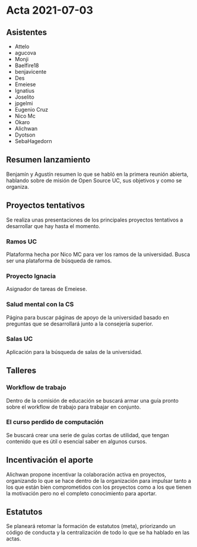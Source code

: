 # Acta 2021-07-03

## Asistentes

- Attelo
- agucova
- Monji
- Baelfire18
- benjavicente
- Des
- Emeiese
- Ignatius
- Joselito
- jpgelmi
- Eugenio Cruz
- Nico Mc
- Okaro
- Alichwan
- Dyotson
- SebaHagedorn

## Resumen lanzamiento

Benjamín y Agustín resumen lo que se habló en la primera reunión abierta,
hablando sobre de misión de Open Source UC, sus objetivos y como se organiza.


## Proyectos tentativos

Se realiza unas presentaciones de los principales proyectos
tentativos a desarrollar que hay hasta el momento.

### Ramos UC

Plataforma hecha por Nico MC para ver los ramos de la universidad.
Busca ser una plataforma de búsqueda de ramos.

### Proyecto Ignacia

Asignador de tareas de Emeiese.

### Salud mental con la CS

Página para buscar páginas de apoyo de la universidad basado en
preguntas que se desarrollará junto a la consejería superior.

### Salas UC

Aplicación para la búsqueda de salas de la universidad.

## Talleres

### Workflow de trabajo

Dentro de la comisión de educación se buscará armar una guía pronto
sobre el workflow de trabajo para trabajar en conjunto.

### El curso perdido de computación

Se buscará crear una serie de guías cortas de utilidad, que tengan
contenido que es útil o esencial saber en algunos cursos.


## Incentivación el aporte

Alichwan propone incentivar la colaboración activa en proyectos,
organizando lo que se hace dentro de la organización para impulsar
tanto a los que están bien comprometidos con los proyectos como a los
que tienen la motivación pero no el completo conocimiento para aportar.


## Estatutos

Se planeará retomar la formación de estatutos (meta),
priorizando un código de conducta y la centralización de
todo lo que se ha hablado en las actas.
